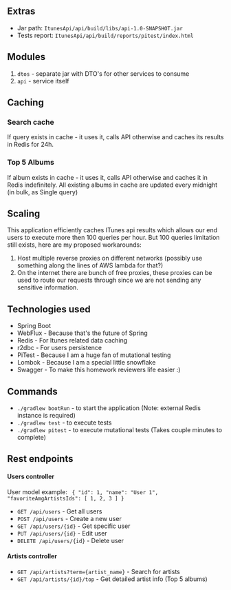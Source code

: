 
## Extras
- Jar path: `ItunesApi/api/build/libs/api-1.0-SNAPSHOT.jar`
- Tests report: `ItunesApi/api/build/reports/pitest/index.html`

## Modules
1. `dtos` - separate jar with DTO's for other services to consume
2. `api` - service itself
## Caching
### Search cache
If query exists in cache - it uses it, calls API otherwise and caches its results in Redis for 24h.

### Top 5 Albums
If album exists in cache - it uses it, calls API otherwise and caches it in Redis indefinitely. 
All existing albums in cache are updated every midnight (in bulk, as Single query)

## Scaling
This application efficiently caches ITunes api results which allows our end users to execute more then 100 queries per hour.
But 100 queries limitation still exists, here are my proposed workarounds:
1. Host multiple reverse proxies on different networks (possibly use something along the lines of AWS lambda for that?)
2. On the internet there are bunch of free proxies, these proxies can be used to route our requests through since we are not sending any sensitive information.

## Technologies used
- Spring Boot
- WebFlux - Because that's the future of Spring
- Redis - For Itunes related data caching
- r2dbc - For users persistence
- PiTest - Because I am a huge fan of mutational testing
- Lombok - Because I am a special little snowflake
- Swagger - To make this homework reviewers life easier :)

## Commands
- `./gradlew bootRun` - to start the application (Note: external Redis instance is required)
- `./gradlew test` - to execute tests
- `./gradlew pitest` - to execute mutational tests (Takes couple minutes to complete)

## Rest endpoints
#### Users controller
User model example: ` { "id": 1, "name": "User 1", "favoriteAmgArtistsIds": [ 1, 2, 3 ] }`
- `GET /api/users`         - Get all users
- `POST /api/users`        - Create a new user 
- `GET /api/users/{id}`    - Get specific user   
- `PUT /api/users/{id}`    - Edit user 
- `DELETE /api/users/{id}` - Delete user 

#### Artists controller
- `GET /api/artists?term={artist_name}` - Search for artists
- `GET /api/artists/{id}/top`           - Get detailed artist info (Top 5 albums)

